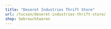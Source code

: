 ```yaml
---
title: "Deseret Industries Thrift Store"
url: /tucson/deseret-industries-thrift-store/
shop: Gebrauchtwaren
---
```

